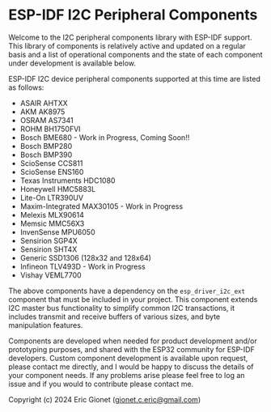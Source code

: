# ESP-IDF I2C Peripheral Components
Welcome to the I2C peripheral components library with ESP-IDF support.  This library of components is relatively active and updated on a regular basis and a list of operational components and the state of each component under development is available below.

ESP-IDF I2C device peripheral components supported at this time are listed as follows:
 
 - ASAIR AHTXX
 - AKM AK8975
 - OSRAM AS7341
 - ROHM BH1750FVI
 - Bosch BME680 - Work in Progress, Coming Soon!! 
 - Bosch BMP280
 - Bosch BMP390
 - ScioSense CCS811
 - ScioSense ENS160
 - Texas Instruments HDC1080
 - Honeywell HMC5883L
 - Lite-On LTR390UV
 - Maxim-Integrated MAX30105 - Work in Progress
 - Melexis MLX90614
 - Memsic MMC56X3
 - InvenSense MPU6050
 - Sensirion SGP4X
 - Sensirion SHT4X
 - Generic SSD1306 (128x32 and 128x64)
 - Infineon TLV493D - Work in Progress
 - Vishay VEML7700

The above components have a dependency on the `esp_driver_i2c_ext` component that must be included in your project.  This component extends I2C master bus functionality to simplify common I2C transactions, it includes transmit and receive buffers of various sizes, and byte manipulation features.

Components are developed when needed for product development and/or prototyping purposes, and shared with the ESP32 community for ESP-IDF developers.  Custom component development is available upon request, please contact me directly, and I would be happy to discuss the details of your component needs.  If any problems arise please feel free to log an issue and if you would to contribute please contact me.

Copyright (c) 2024 Eric Gionet (gionet.c.eric@gmail.com)